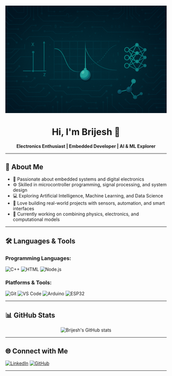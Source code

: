 <!-- Banner -->
<p align="center">
  <img src="https://raw.githubusercontent.com/CodeTachyon/CodeTachyon/main/banner.png" alt="Banner" />
</p>

<h1 align="center">Hi, I'm Brijesh 👋</h1>

<p align="center">
  <b>Electronics Enthusiast | Embedded Developer | AI & ML Explorer</b>
</p>

---

## 🧠 About Me

- 🔌 Passionate about embedded systems and digital electronics  
- ⚙️ Skilled in microcontroller programming, signal processing, and system design  
- 💻 Exploring Artificial Intelligence, Machine Learning, and Data Science  
- 📡 Love building real-world projects with sensors, automation, and smart interfaces  
- 🔭 Currently working on combining physics, electronics, and computational models

---

## 🛠️ Languages & Tools

### Programming Languages:
![C++](https://img.shields.io/badge/C++-00599C?style=for-the-badge&logo=c%2B%2B&logoColor=white)
![HTML](https://img.shields.io/badge/HTML5-E34F26?style=for-the-badge&logo=html5&logoColor=white)
![Node.js](https://img.shields.io/badge/Node.js-339933?style=for-the-badge&logo=nodedotjs&logoColor=white)

### Platforms & Tools:
![Git](https://img.shields.io/badge/Git-F05032?style=for-the-badge&logo=git&logoColor=white)
![VS Code](https://img.shields.io/badge/VS%20Code-007ACC?style=for-the-badge&logo=visual-studio-code&logoColor=white)
![Arduino](https://img.shields.io/badge/Arduino-00979D?style=for-the-badge&logo=arduino&logoColor=white)
![ESP32](https://img.shields.io/badge/ESP32-black?style=for-the-badge)

---

## 📊 GitHub Stats

<p align="center">
  <img src="https://github-readme-stats.vercel.app/api?username=your-username&show_icons=true&theme=tokyonight" alt="Brijesh's GitHub stats" />
</p>

---

## 🌐 Connect with Me

[![LinkedIn](https://img.shields.io/badge/LinkedIn-blue?style=for-the-badge&logo=linkedin&logoColor=white)](https://linkedin.com/in/your-link)
[![GitHub](https://img.shields.io/badge/GitHub-black?style=for-the-badge&logo=github&logoColor=white)](https://github.com/your-username)

---

<!-- Replace your-username with your actual GitHub username -->
